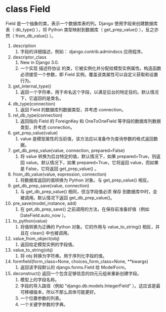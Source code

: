 # class Field

Field 是一个抽象的类，表示一个数据库表的列。Django 使用字段来创建数据库表（ db_type() ），将 Python 类型映射到数据库（ get_prep_value() ），反之亦然（ from_db_value() ）。
1. description
    1. 字段的详细描述，例如： django.contrib.admindocs 应用程序。
2. descriptor_class
    1. New in Django 3.0.
    2. 一个实现 描述符协议 的类，它被实例化并分配给模型实例属性。构造函数必须接受一个参数，即 Field 实例。覆盖该类属性可以自定义获取和设置行为。
3. get_internal_type()
    1. 返回一个字符串，用于命名这个字段，以满足后台的特定目的。默认情况下，它返回的是类名。
4. db_type(connection)
    1. 返回 Field 的数据库列数据类型，并考虑 connection。
5. rel_db_type(connection)
    1. 返回指向 Field 的 ForeignKey 和 OneToOneField 等字段的数据库列数据类型，并考虑 connection。
6. get_prep_value(value)
    1. value 是模型属性的当前值，该方法应以准备作为查询参数的格式返回数据。
7. get_db_prep_value(value, connection, prepared=False)
    1. 将 value 转换为后台特定的值，默认情况下，如果 prepared=True，则返回 value。默认情况下，如果 prepared=True，它将返回 value，而如果是 False，它将返回 get_prep_value() 。
8. from_db_value(value, expression, connection)
    1. 将数据库返回的值转换为 Python 对象。与 get_prep_value() 相反。
9. get_db_prep_save(value, connection)
    1. 与 get_db_prep_value() 相同，但当字段值必须 保存 到数据库中时，会被调用。默认情况下返回 get_db_prep_value()。
10. pre_save(model_instance, add)
    1. 在 get_db_prep_save() 之前调用的方法，在保存前准备好值（例如 DateField.auto_now ）。
11. to_python(value)
    1. 将值转换为正确的 Python 对象。它的作用与 value_to_string() 相反，并且在 clean() 中也被调用。
12. value_from_object(obj)
    1. 返回给定模型实例的字段值。
13. value_to_string(obj)
    1. 将 obj 转换为字符串。用于序列化字段的值。
14. formfield(form_class=None, choices_form_class=None, **kwargs)
    1. 返回该字段默认的 django.forms.Field 给 ModelForm。
15. deconstruct()
    返回一个包含足够信息的四元元组来重新创建字段。
    1. 模型上的字段名称。
    2. 字段的导入路径（例如 "django.db.models.IntegerField" ）。这应该是最可移植版本，所以不那么具体可能更好。
    3. 一个位置参数的列表。
    4. 一个关键字参数的字典。
